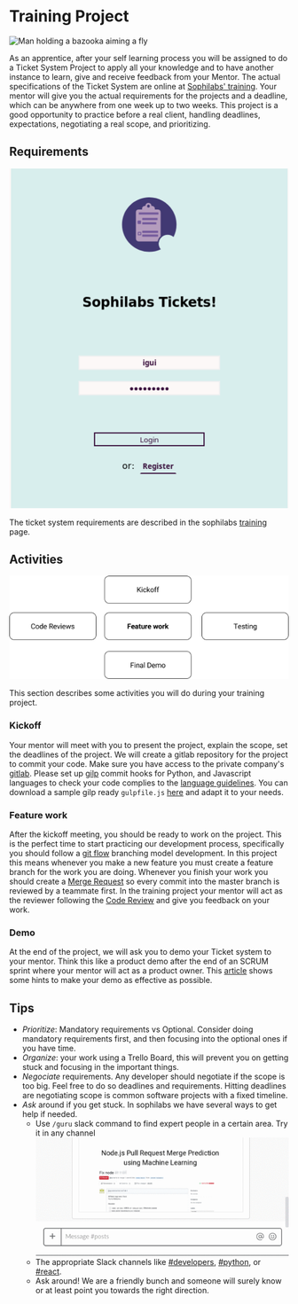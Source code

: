 # Training Project

![Man holding a bazooka aiming a fly](https://d2wlcd8my7k9h4.cloudfront.net/static/figures/technology.jpg)

As an apprentice, after your self learning process you will be assigned to do a Ticket System
Project to apply all your knowledge and to have another instance to learn, give and receive feedback
from your Mentor. The actual specifications of the Ticket System are online at
[Sophilabs' training](https://github.com/sophilabs/training).
Your mentor will give you the actual requirements for the projects and a deadline, which can be
anywhere from one week up to two weeks. This project is a good opportunity to practice before a
real client, handling deadlines, expectations, negotiating a real scope, and prioritizing.

## Requirements

![Ticket system screenshots](./tickets.png)

The ticket system requirements are described in the sophilabs [training](https://github.com/sophilabs/training)
page.

## Activities

![Process](./process.png)

This section describes some activities you will do during your training project.

### Kickoff

Your mentor will meet with you to present the project, explain the scope, set the deadlines of the
project. We will create a gitlab repository for the project to commit your code. Make sure you have
access to the private company's [gitlab](https://git.sophilabs.io/). Please set up
[gilp](https://sophilabs.co/blog/gulp-and-commit-hooks-gilp) commit hooks for Python, and Javascript
languages to check your code complies to the [language guidelines](/programming/README.md). You can
download a sample gilp ready `gulpfile.js`
[here](https://github.com/sophilabs/gilp/blob/master/examples/full.js) and adapt it to your needs.

### Feature work

After the kickoff meeting, you should be ready to work on the project. This is the perfect time to
start practicing our development process, specifically you should follow a
[git flow](http://nvie.com/posts/a-successful-git-branching-model/)  branching model development.
In this project this means whenever you make a new feature you must create a feature branch for the
work you are doing. Whenever you finish your work you should create a
[Merge Request](https://docs.gitlab.com/ee/gitlab-basics/add-merge-request.html) so every commit
into the master branch is reviewed by a teammate first. In the training project your mentor will
act as the reviewer following the [Code Review](https://sophilabs.co/playbook/#code-reviews) and
give you feedback on your work.

### Demo

At the end of the project, we will ask you to  demo your Ticket system to your mentor. Think this
like a product demo after the end of an SCRUM sprint where your mentor will act as a product owner.
This [article](https://www.atlantbh.com/blog/4-steps-successful-product-demo/) shows some hints to
make your demo as effective as possible.

## Tips

* *Prioritize*: Mandatory requirements vs Optional. Consider doing mandatory requirements first,
  and then focusing into the optional ones if you have time.
* *Organize*: your work using a Trello Board, this will prevent you on getting stuck and focusing
  in the important things.
* *Negociate* requirements. Any developer should negotiate if the scope is too big. Feel free to do
  so deadlines and requirements. Hitting deadlines are negotiating scope is common software projects
  with a fixed timeline.
* *Ask* around if you get stuck. In sophilabs we have several ways to get help if needed.
  * Use `/guru` slack command to find expert people in a certain area. Try it in any channel
    ![Animation showing how to type a /guru query](./guru.gif)
  * The appropriate Slack channels like [#developers](https://sophilabs.slack.com/messages/developers),
    [#python](https://sophilabs.slack.com/messages/python), or
    [#react](https://sophilabs.slack.com/messages/react).
  * Ask around! We are a friendly bunch and someone will surely know or at least point you towards
    the right direction.

